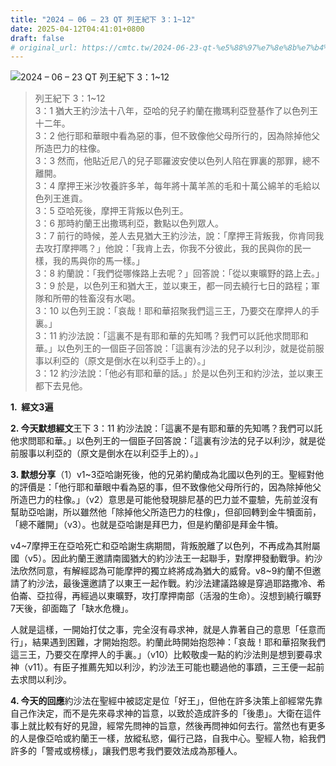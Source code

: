 ```yaml
---
title: "2024 – 06 – 23 QT 列王紀下 3：1~12"
date: 2025-04-12T04:41:01+0800
draft: false
# original_url: https://cmtc.tw/2024-06-23-qt-%e5%88%97%e7%8e%8b%e7%b4%80%e4%b8%8b-3%ef%bc%9a112
---
```


![2024 – 06 – 23 QT 列王紀下 3：1\~12](/images/qt.jpg  "2024 – 06 – 23 QT 列王紀下 3：1\~12")

> 列王紀下 3：1\~12  
> 3：1 猶大王約沙法十八年，亞哈的兒子約蘭在撒瑪利亞登基作了以色列王十二年。  
> 3：2 他行耶和華眼中看為惡的事，但不致像他父母所行的，因為除掉他父所造巴力的柱像。  
> 3：3 然而，他貼近尼八的兒子耶羅波安使以色列人陷在罪裏的那罪，總不離開。  
> 3：4 摩押王米沙牧養許多羊，每年將十萬羊羔的毛和十萬公綿羊的毛給以色列王進貢。  
> 3：5 亞哈死後，摩押王背叛以色列王。  
> 3：6 那時約蘭王出撒瑪利亞，數點以色列眾人。  
> 3：7 前行的時候，差人去見猶大王約沙法，說：「摩押王背叛我，你肯同我去攻打摩押嗎？」他說：「我肯上去，你我不分彼此，我的民與你的民一樣，我的馬與你的馬一樣。」  
> 3：8 約蘭說：「我們從哪條路上去呢？」回答說：「從以東曠野的路上去。」  
> 3：9 於是，以色列王和猶大王，並以東王，都一同去繞行七日的路程；軍隊和所帶的牲畜沒有水喝。  
> 3：10 以色列王說：「哀哉！耶和華招聚我們這三王，乃要交在摩押人的手裏。」  
> 3：11 約沙法說：「這裏不是有耶和華的先知嗎？我們可以託他求問耶和華。」以色列王的一個臣子回答說：「這裏有沙法的兒子以利沙，就是從前服事以利亞的（原文是倒水在以利亞手上的）。」  
> 3：12 約沙法說：「他必有耶和華的話。」於是以色列王和約沙法，並以東王都下去見他。

**1.  經文3遍**

**2. 今天默想經文**王下 3：11 約沙法說：「這裏不是有耶和華的先知嗎？我們可以託他求問耶和華。」以色列王的一個臣子回答說：「這裏有沙法的兒子以利沙，就是從前服事以利亞的（原文是倒水在以利亞手上的）。」

**3. 默想分享**（1）v1\~3亞哈謝死後，他的兄弟約蘭成為北國以色列的王。聖經對他的評價是：「他行耶和華眼中看為惡的事，但不致像他父母所行的，因為除掉他父所造巴力的柱像。」（v2）意思是可能他發現腓尼基的巴力並不靈驗，先前並沒有幫助亞哈謝，所以雖然他「除掉他父所造巴力的柱像」，但卻回轉到金牛犢面前，「總不離開」（v3）。也就是亞哈謝是拜巴力，但是約蘭卻是拜金牛犢。

v4\~7摩押王在亞哈死亡和亞哈謝生病期間，背叛脫離了以色列，不再成為其附屬國（v5）。因此約蘭王邀請南國猶大的約沙法王一起聯手，對摩押發動戰爭。約沙法欣然同意，有解經認為可能摩押的獨立終將成為猶大的威脅。v8\~9約蘭不但邀請了約沙法，最後還邀請了以東王一起作戰。約沙法建議路線是穿過耶路撒冷、希伯崙、亞拉得，再經過以東曠野，攻打摩押南部（活潑的生命）。沒想到繞行曠野7天後，卻面臨了「缺水危機」。

人就是這樣，一開始打仗之事，完全沒有尋求神，就是人靠著自己的意思「任意而行」，結果遇到困難，才開始抱怨。約蘭此時開始抱怨神：「哀哉！耶和華招聚我們這三王，乃要交在摩押人的手裏。」（v10）比較敬虔一點的約沙法則是想到要尋求神（v11）。有臣子推薦先知以利沙，約沙法王可能也聽過他的事蹟，三王便一起前去求問以利沙。

**4. 今天的回應**約沙法在聖經中被認定是位「好王」，但他在許多決策上卻經常先靠自己作決定，而不是先來尋求神的旨意，以致於造成許多的「後患」。大衛在這件事上就比較有好的見證，經常先問神的旨意，然後再問神如何去行。當然也有更多的人是像亞哈或約蘭王一樣，放縱私慾，偏行己路，自我中心。聖經人物，給我們許多的「警戒或榜樣」，讓我們思考我們要效法成為那種人。